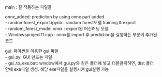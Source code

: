main : 잘 작동하는 파일들  

onnx_added: prediciton by using onnx part added  
    - randomforest_export.ipynb : random forest모델 training & export  
    - random_forest_model.onnx : export된 머신러닝 모델  
    - Windowsproject11.cpp : onnx를 import 후 prediction을 실행하는 부분이 추가된 코드  

gui: 파이썬을 이용한 gui 파일  
    - gui.py: GUI 만드는 파일  
    - gui_to_exe.bat: window에서 gui.py와 같은 폴더에 넣고 더블클릭하면, dist 폴더 안에 exe파일 생성. 해당 exe파일을 실행시켜 gui실행 가능  
